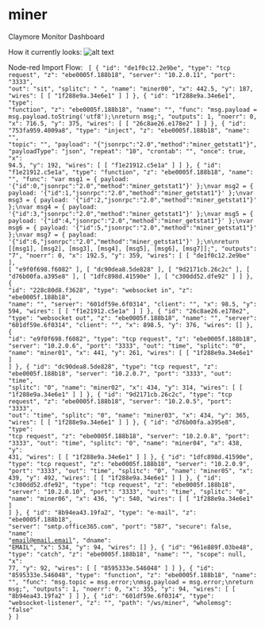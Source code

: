 # miner
Claymore Monitor Dashboard

How it currently looks: 
![alt text](http://url/to/img.png)

Node-red Import Flow: 
<code>
[
    {
        "id": "de1f0c12.2e9be",
        "type": "tcp request",
        "z": "ebe0005f.188b18",
        "server": "10.2.0.11",
        "port": "3333",
        "out": "sit",
        "splitc": " ",
        "name": "miner00",
        "x": 442.5,
        "y": 187,
        "wires": [
            [
                "1f288e9a.34e6e1"
            ]
        ]
    },
    {
        "id": "1f288e9a.34e6e1",
        "type": "function",
        "z": "ebe0005f.188b18",
        "name": "",
        "func": "msg.payload = msg.payload.toString('utf8');\nreturn msg;",
        "outputs": 1,
        "noerr": 0,
        "x": 716.5,
        "y": 375,
        "wires": [
            [
                "26c8ae26.e178e2"
            ]
        ]
    },
    {
        "id": "753fa959.4009a8",
        "type": "inject",
        "z": "ebe0005f.188b18",
        "name": "",
        "topic": "",
        "payload": "{\"jsonrpc\":\"2.0\",\"method\":\"miner_getstat1\"}",
        "payloadType": "json",
        "repeat": "10",
        "crontab": "",
        "once": true,
        "x": 94.5,
        "y": 192,
        "wires": [
            [
                "f1e21912.c5e1a"
            ]
        ]
    },
    {
        "id": "f1e21912.c5e1a",
        "type": "function",
        "z": "ebe0005f.188b18",
        "name": "",
        "func": "var msg1 = { payload: '{\"id\":0,\"jsonrpc\":\"2.0\",\"method\":\"miner_getstat1\"}' };\nvar msg2 = { payload: '{\"id\":1,\"jsonrpc\":\"2.0\",\"method\":\"miner_getstat1\"}' };\nvar msg3 = { payload: '{\"id\":2,\"jsonrpc\":\"2.0\",\"method\":\"miner_getstat1\"}' };\nvar msg4 = { payload: '{\"id\":3,\"jsonrpc\":\"2.0\",\"method\":\"miner_getstat1\"}' };\nvar msg5 = { payload: '{\"id\":4,\"jsonrpc\":\"2.0\",\"method\":\"miner_getstat1\"}' };\nvar msg6 = { payload: '{\"id\":5,\"jsonrpc\":\"2.0\",\"method\":\"miner_getstat1\"}' };\nvar msg7 = { payload: '{\"id\":6,\"jsonrpc\":\"2.0\",\"method\":\"miner_getstat1\"}' };\n\nreturn [[msg1], [msg2], [msg3], [msg4], [msg5], [msg6], [msg7]];",
        "outputs": "7",
        "noerr": 0,
        "x": 192.5,
        "y": 359,
        "wires": [
            [
                "de1f0c12.2e9be"
            ],
            [
                "e9f0f698.f6082"
            ],
            [
                "dc90dea8.5de828"
            ],
            [
                "9d2171cb.26c2c"
            ],
            [
                "d76b00fa.a395e8"
            ],
            [
                "1dfc898d.41590e"
            ],
            [
                "c300dd52.dfe92"
            ]
        ]
    },
    {
        "id": "228c80d8.f3628",
        "type": "websocket in",
        "z": "ebe0005f.188b18",
        "name": "",
        "server": "601df59e.6f0314",
        "client": "",
        "x": 98.5,
        "y": 594,
        "wires": [
            [
                "f1e21912.c5e1a"
            ]
        ]
    },
    {
        "id": "26c8ae26.e178e2",
        "type": "websocket out",
        "z": "ebe0005f.188b18",
        "name": "",
        "server": "601df59e.6f0314",
        "client": "",
        "x": 898.5,
        "y": 376,
        "wires": []
    },
    {
        "id": "e9f0f698.f6082",
        "type": "tcp request",
        "z": "ebe0005f.188b18",
        "server": "10.2.0.6",
        "port": "3333",
        "out": "time",
        "splitc": "0",
        "name": "miner01",
        "x": 441,
        "y": 261,
        "wires": [
            [
                "1f288e9a.34e6e1"
            ]
        ]
    },
    {
        "id": "dc90dea8.5de828",
        "type": "tcp request",
        "z": "ebe0005f.188b18",
        "server": "10.2.0.7",
        "port": "3333",
        "out": "time",
        "splitc": "0",
        "name": "miner02",
        "x": 434,
        "y": 314,
        "wires": [
            [
                "1f288e9a.34e6e1"
            ]
        ]
    },
    {
        "id": "9d2171cb.26c2c",
        "type": "tcp request",
        "z": "ebe0005f.188b18",
        "server": "10.2.0.5",
        "port": "3333",
        "out": "time",
        "splitc": "0",
        "name": "miner03",
        "x": 434,
        "y": 365,
        "wires": [
            [
                "1f288e9a.34e6e1"
            ]
        ]
    },
    {
        "id": "d76b00fa.a395e8",
        "type": "tcp request",
        "z": "ebe0005f.188b18",
        "server": "10.2.0.8",
        "port": "3333",
        "out": "time",
        "splitc": "0",
        "name": "miner04",
        "x": 438,
        "y": 431,
        "wires": [
            [
                "1f288e9a.34e6e1"
            ]
        ]
    },
    {
        "id": "1dfc898d.41590e",
        "type": "tcp request",
        "z": "ebe0005f.188b18",
        "server": "10.2.0.9",
        "port": "3333",
        "out": "time",
        "splitc": "0",
        "name": "miner05",
        "x": 439,
        "y": 492,
        "wires": [
            [
                "1f288e9a.34e6e1"
            ]
        ]
    },
    {
        "id": "c300dd52.dfe92",
        "type": "tcp request",
        "z": "ebe0005f.188b18",
        "server": "10.2.0.10",
        "port": "3333",
        "out": "time",
        "splitc": "0",
        "name": "miner06",
        "x": 436,
        "y": 540,
        "wires": [
            [
                "1f288e9a.34e6e1"
            ]
        ]
    },
    {
        "id": "8b94ea43.19fa2",
        "type": "e-mail",
        "z": "ebe0005f.188b18",
        "server": "smtp.office365.com",
        "port": "587",
        "secure": false,
        "name": "email@email.email",
        "dname": "EMAIL",
        "x": 534,
        "y": 94,
        "wires": []
    },
    {
        "id": "961e889f.03be48",
        "type": "catch",
        "z": "ebe0005f.188b18",
        "name": "",
        "scope": null,
        "x": 77,
        "y": 92,
        "wires": [
            [
                "8595333e.546048"
            ]
        ]
    },
    {
        "id": "8595333e.546048",
        "type": "function",
        "z": "ebe0005f.188b18",
        "name": "",
        "func": "msg.topic = msg.error;\nmsg.payload = msg.error;\nreturn msg;",
        "outputs": 1,
        "noerr": 0,
        "x": 355,
        "y": 94,
        "wires": [
            [
                "8b94ea43.19fa2"
            ]
        ]
    },
    {
        "id": "601df59e.6f0314",
        "type": "websocket-listener",
        "z": "",
        "path": "/ws/miner",
        "wholemsg": "false"
    }
]
</code>
